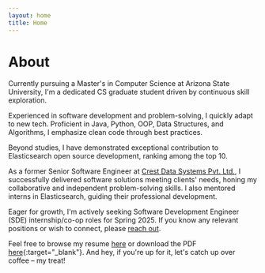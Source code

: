 ```yaml
---
layout: home
title: Home
---
```


# About

Currently pursuing a Master's in Computer Science at Arizona State University, I'm a dedicated CS graduate student driven by continuous skill exploration.

Experienced in software development and problem-solving, I quickly adapt to new tech. Proficient in Java, Python, OOP, Data Structures, and Algorithms, I emphasize clean code through best practices.

Beyond studies, I have demonstrated exceptional contribution to Elasticsearch open source development, ranking among the top 10.

As a former Senior Software Engineer at [Crest Data Systems Pvt. Ltd.](http://crestdatasys.com), I successfully delivered software solutions meeting clients' needs, honing my collaborative and independent problem-solving skills. I also mentored interns in Elasticsearch, guiding their professional development.

Eager for growth, I'm actively seeking Software Development Engineer (SDE) internship/co-op roles for Spring 2025. If you know any relevant positions or wish to connect, please [reach out](mailto:rpate188@asu.edu).

Feel free to browse my resume [here](/cv) or download the PDF [here](http://rajvi-patel-22.github.io/resume/){:target="_blank"}. And hey, if you're up for it, let's catch up over coffee – my treat!

<!-- The theme also ships with a blog: [click here](/posts) to scroll posts from the most recent. Finally, [click here](/404) to see a page that can't be found.

By default, the theme only contains these few pages in order to stay lean and flexible. However, it can be easily extended to accommodate more pages, [collections](https://jekyllrb.com/docs/collections/), [categories, and tags](https://jekyllrb.com/docs/posts/#tags-and-categories).

Below is a list of blog posts included for illustrative purposes. Make sure to delete or modify them before deploying your website.

{% include archive.html %}
-->